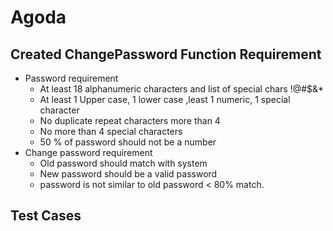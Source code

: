 # Agoda
## Created ChangePassword Function Requirement
  - Password requirement
    - At least 18 alphanumeric characters and list of special chars !@#$&*
    - At least 1 Upper case, 1 lower case ,least 1 numeric, 1 special character
    - No duplicate repeat characters more than 4
    - No more than 4 special characters
    - 50 % of password should not be a number
  - Change password requirement
    - Old password should match with system
    - New password should be a valid password
    - password is not similar to old password < 80% match.

## Test Cases
